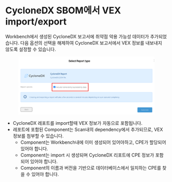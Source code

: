 # CycloneDX SBOM에서 VEX import/export

Workbench에서 생성된 CycloneDX 보고서에 취약점 악용 가능성 데이터가 추가되었습니다. 다음 옵션의 선택을 해제하여 CycloneDX 보고서에서 VEX 정보를 내보내지 않도록 설정할 수 있습니다.

<figure><img src="../../../.gitbook/assets/화면 캡처 2025-05-20 161245.png" alt=""><figcaption></figcaption></figure>

* CycloneDX 레포트를 import할때 VEX 정보가 자동으로 포함됩니다.
* 레포트에 포함된 Component는 Scan내의 dependency에서 추가되므로, VEX 정보를  첨부할 수 있습니다.
  * Component는  Workbench내에 이미 생성되어 있어야하고, CPE가 할당되어있어야 합니다.
  * Component는 import 시 생성되며 CycloneDX 리포트에 CPE 정보가 포함되어 있어야 합니다.
  * Component의 이름과 버전을 기반으로 데이터베이스에서 일치하는 CPE를 찾을 수 있어야 합니다.



